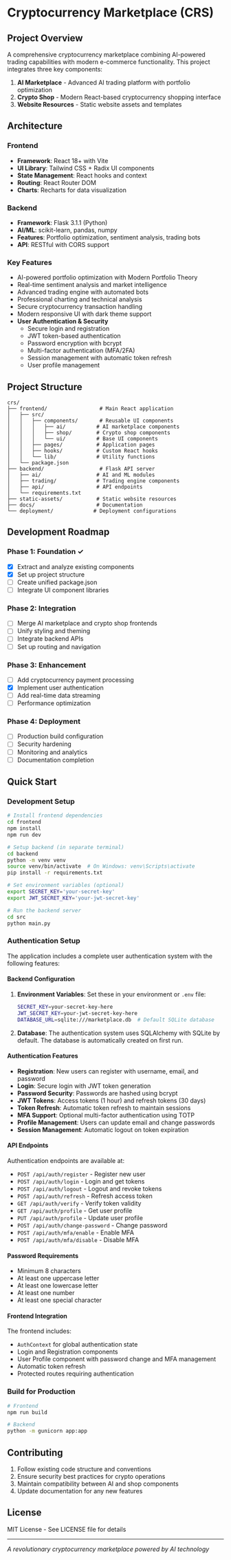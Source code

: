 # Cryptocurrency Marketplace (CRS)

## Project Overview

A comprehensive cryptocurrency marketplace combining AI-powered trading capabilities with modern e-commerce functionality. This project integrates three key components:

1. **AI Marketplace** - Advanced AI trading platform with portfolio optimization
2. **Crypto Shop** - Modern React-based cryptocurrency shopping interface  
3. **Website Resources** - Static website assets and templates

## Architecture

### Frontend
- **Framework**: React 18+ with Vite
- **UI Library**: Tailwind CSS + Radix UI components
- **State Management**: React hooks and context
- **Routing**: React Router DOM
- **Charts**: Recharts for data visualization

### Backend
- **Framework**: Flask 3.1.1 (Python)
- **AI/ML**: scikit-learn, pandas, numpy
- **Features**: Portfolio optimization, sentiment analysis, trading bots
- **API**: RESTful with CORS support

### Key Features
- AI-powered portfolio optimization with Modern Portfolio Theory
- Real-time sentiment analysis and market intelligence
- Advanced trading engine with automated bots
- Professional charting and technical analysis
- Secure cryptocurrency transaction handling
- Modern responsive UI with dark theme support
- **User Authentication & Security**
  - Secure login and registration
  - JWT token-based authentication
  - Password encryption with bcrypt
  - Multi-factor authentication (MFA/2FA)
  - Session management with automatic token refresh
  - User profile management

## Project Structure

```
crs/
├── frontend/                 # Main React application
│   ├── src/
│   │   ├── components/       # Reusable UI components
│   │   │   ├── ai/          # AI marketplace components
│   │   │   ├── shop/        # Crypto shop components
│   │   │   └── ui/          # Base UI components
│   │   ├── pages/           # Application pages
│   │   ├── hooks/           # Custom React hooks
│   │   └── lib/             # Utility functions
│   └── package.json
├── backend/                  # Flask API server
│   ├── ai/                  # AI and ML modules
│   ├── trading/             # Trading engine components
│   ├── api/                 # API endpoints
│   └── requirements.txt
├── static-assets/           # Static website resources
├── docs/                    # Documentation
└── deployment/             # Deployment configurations
```

## Development Roadmap

### Phase 1: Foundation ✓
- [x] Extract and analyze existing components
- [x] Set up project structure
- [ ] Create unified package.json
- [ ] Integrate UI component libraries

### Phase 2: Integration
- [ ] Merge AI marketplace and crypto shop frontends
- [ ] Unify styling and theming
- [ ] Integrate backend APIs
- [ ] Set up routing and navigation

### Phase 3: Enhancement
- [ ] Add cryptocurrency payment processing
- [x] Implement user authentication
- [ ] Add real-time data streaming
- [ ] Performance optimization

### Phase 4: Deployment
- [ ] Production build configuration
- [ ] Security hardening
- [ ] Monitoring and analytics
- [ ] Documentation completion

## Quick Start

### Development Setup
```bash
# Install frontend dependencies
cd frontend
npm install
npm run dev

# Setup backend (in separate terminal)
cd backend
python -m venv venv
source venv/bin/activate  # On Windows: venv\Scripts\activate
pip install -r requirements.txt

# Set environment variables (optional)
export SECRET_KEY='your-secret-key'
export JWT_SECRET_KEY='your-jwt-secret-key'

# Run the backend server
cd src
python main.py
```

### Authentication Setup

The application includes a complete user authentication system with the following features:

#### Backend Configuration

1. **Environment Variables**: Set these in your environment or `.env` file:
   ```bash
   SECRET_KEY=your-secret-key-here
   JWT_SECRET_KEY=your-jwt-secret-key-here
   DATABASE_URL=sqlite:///marketplace.db  # Default SQLite database
   ```

2. **Database**: The authentication system uses SQLAlchemy with SQLite by default. The database is automatically created on first run.

#### Authentication Features

- **Registration**: New users can register with username, email, and password
- **Login**: Secure login with JWT token generation
- **Password Security**: Passwords are hashed using bcrypt
- **JWT Tokens**: Access tokens (1 hour) and refresh tokens (30 days)
- **Token Refresh**: Automatic token refresh to maintain sessions
- **MFA Support**: Optional multi-factor authentication using TOTP
- **Profile Management**: Users can update email and change passwords
- **Session Management**: Automatic logout on token expiration

#### API Endpoints

Authentication endpoints are available at:

- `POST /api/auth/register` - Register new user
- `POST /api/auth/login` - Login and get tokens
- `POST /api/auth/logout` - Logout and revoke tokens
- `POST /api/auth/refresh` - Refresh access token
- `GET /api/auth/verify` - Verify token validity
- `GET /api/auth/profile` - Get user profile
- `PUT /api/auth/profile` - Update user profile
- `POST /api/auth/change-password` - Change password
- `POST /api/auth/mfa/enable` - Enable MFA
- `POST /api/auth/mfa/disable` - Disable MFA

#### Password Requirements

- Minimum 8 characters
- At least one uppercase letter
- At least one lowercase letter
- At least one number
- At least one special character

#### Frontend Integration

The frontend includes:
- `AuthContext` for global authentication state
- Login and Registration components
- User Profile component with password change and MFA management
- Automatic token refresh
- Protected routes requiring authentication

### Build for Production
```bash
# Frontend
npm run build

# Backend
python -m gunicorn app:app
```

## Contributing

1. Follow existing code structure and conventions
2. Ensure security best practices for crypto operations
3. Maintain compatibility between AI and shop components
4. Update documentation for any new features

## License

MIT License - See LICENSE file for details

---

*A revolutionary cryptocurrency marketplace powered by AI technology*
